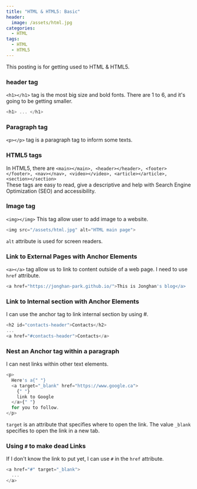 ```yaml
---
title: "HTML & HTML5: Basic"
header:
  image: /assets/html.jpg
categories:
  - HTML
tags:
  - HTML
  - HTML5
---
```


This posting is for getting used to HTML & HTML5.

### header tag

`<h1></h1>` tag is the most big size and bold fonts. There are 1 to 6, and it's going to be getting smaller.

```js
<h1> ... </h1>
```

### Paragraph tag

`<p></p>` tag is a paragraph tag to inform some texts.

### HTML5 tags

In HTML5, there are `<main></main>, <header></header>, <footer></footer>, <nav></nav>, <video></video>, <article></article>, <section></section>`  
These tags are easy to read, give a descriptive and help with Search Engine Optimization (SEO) and accessibility.

### Image tag

`<img></img>` This tag allow user to add image to a website.

```js
<img src="/assets/html.jpg" alt="HTML main page">
```

`alt` attribute is used for screen readers.

### Link to External Pages with Anchor Elements

`<a></a>` tag allow us to link to content outside of a web page. I need to use `href` attribute.

```js
<a href="https://jonghan-park.github.io/">This is Jonghan's blog</a>
```

### Link to Internal section with Anchor Elements

I can use the anchor tag to link internal section by using #.

```js
<h2 id="contacts-header">Contacts</h2>
...
<a href="#contacts-header">Contacts</a>
```

### Nest an Anchor tag within a paragraph

I can nest links within other text elements.

```js
<p>
  Here's a{" "}
  <a target="_blank" href="https://www.google.ca">
    {" "}
    link to Google
  </a>{" "}
  for you to follow.
</p>
```

`target` is an attribute that specifies where to open the link. The value `_blank` specifies to open the link in a new tab.

### Using `#` to make dead Links

If I don't know the link to put yet, I can use `#` in the `href` attribute.

```js
<a href="#" target="_blank">
  ...
</a>
```
